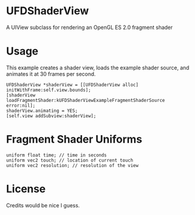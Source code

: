 UFDShaderView
=============

A UIView subclass for rendering an OpenGL ES 2.0 fragment shader

Usage
=====

This example creates a shader view, loads the example shader source, and animates it at 30 frames per second.

```
UFDShaderView *shaderView = [[UFDShaderView alloc] initWithFrame:self.view.bounds];
[shaderView loadFragmentShader:kUFDShaderViewExampleFragmentShaderSource error:nil];
shaderView.animating = YES;
[self.view addSubview:shaderView];
```

Fragment Shader Uniforms
========================

```
uniform float time; // time in seconds
uniform vec2 touch; // location of current touch
uniform vec2 resolution; // resolution of the view
```

License
=======

Credits would be nice I guess.
